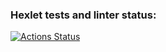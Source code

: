 ### Hexlet tests and linter status:
[![Actions Status](https://github.com/Vladislavinkov/layout-designer-project-58/workflows/hexlet-check/badge.svg)](https://github.com/Vladislavinkov/layout-designer-project-58/actions)